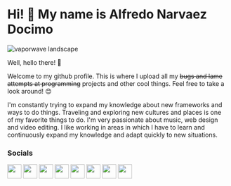 Hi! 👋 My name is Alfredo Narvaez Docimo
=======================================

![vaporwave landscape](https://i.pinimg.com/originals/2c/91/78/2c91787e2c132a075493760641745b71.gif)


Well, hello there! 👋

Welcome to my github profile. This is where I upload all my ~~bugs and lame attempts at programming~~ projects and other cool things. Feel free to take a look around! 😊

I'm constantly trying to expand my knowledge about new frameworks and ways to do things. Traveling and exploring new cultures and places is one of my favorite things to do. I'm very passionate about music, web design and video editing. I like working in areas in which I have to learn and continuously expand my knowledge and adapt quickly to new situations. 


### Socials

<p align="left"> <a href="https://www.dev.to/alfdocimo" target="_blank" rel="noreferrer"><img src="https://raw.githubusercontent.com/danielcranney/readme-generator/main/public/icons/socials/devdotto.svg" width="32" height="32" /></a> <a href="https://discord.com/users/2445" target="_blank" rel="noreferrer"><img src="https://raw.githubusercontent.com/danielcranney/readme-generator/main/public/icons/socials/discord.svg" width="32" height="32" /></a> <a href="https://www.github.com/alfdocimo" target="_blank" rel="noreferrer"><img src="https://raw.githubusercontent.com/danielcranney/readme-generator/main/public/icons/socials/github.svg" width="32" height="32" /></a> <a href="http://www.instagram.com/alfdocimo" target="_blank" rel="noreferrer"><img src="https://raw.githubusercontent.com/danielcranney/readme-generator/main/public/icons/socials/instagram.svg" width="32" height="32" /></a> <a href="https://www.linkedin.com/in/alfdocimo" target="_blank" rel="noreferrer"><img src="https://raw.githubusercontent.com/danielcranney/readme-generator/main/public/icons/socials/linkedin.svg" width="32" height="32" /></a> <a href="https://www.polywork.com/alfdocimo" target="_blank" rel="noreferrer"><img src="https://raw.githubusercontent.com/danielcranney/readme-generator/main/public/icons/socials/polywork.svg" width="32" height="32" /></a> <a href="https://www.twitter.com/alfdocimo" target="_blank" rel="noreferrer"><img src="https://raw.githubusercontent.com/danielcranney/readme-generator/main/public/icons/socials/twitter.svg" width="32" height="32" /></a> <a href="https://www.youtube.com/c/UCma3CLkJEvrTcXjrCI9gXLw" target="_blank" rel="noreferrer"><img src="https://raw.githubusercontent.com/danielcranney/readme-generator/main/public/icons/socials/youtube.svg" width="32" height="32" /></a></p>
